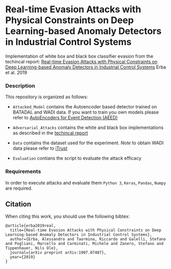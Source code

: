 Real-time Evasion Attacks with Physical Constraints on Deep Learning-based Anomaly Detectors in Industrial Control Systems
=======
 
Implementation of white box and black box classifier evasion from the techincal report: [Real-time Evasion Attacks with Physical Constraints on Deep Learning-based Anomaly Detectors in Industrial Control Systems](https://arxiv.org/abs/1907.07487) Erba et al. 2019
  
### Description
  
 This repository is organized as follows:

  * `Attacked_Model` contains the Autoencoder based detector trained on BATADAL and WADI data. If you want to train you own models please refer to [AutoEncoders for Event Detection (AEED)](https://github.com/rtaormina/aeed)

  * `Adversarial_Attacks` contains the white and black box implementations as described in the [techincal report](https://arxiv.org/abs/1907.07487)

  * `Data` contains the dataset used for the experiment. *Note* to obtain WADI data please refer to [iTrust](https://itrust.sutd.edu.sg/)

  * `Evaluation` contians the script to evaluate the attack efficacy

### Requirements

In order to execute attacks and evaluate them `Python 3`, `Keras`, `Pandas`, `Numpy` are required.

## Citation
When citing this work, you should use the following bibtex:

    @article{erba2019real,
      title={Real-time Evasion Attacks with Physical Constraints on Deep Learning-based Anomaly Detectors in Industrial Control Systems},
      author={Erba, Alessandro and Taormina, Riccardo and Galelli, Stefano and Pogliani, Marcello and Carminati, Michele and Zanero, Stefano and Tippenhauer, Nils Ole},
      journal={arXiv preprint arXiv:1907.07487},
      year={2019}
    }